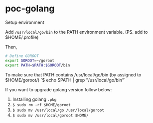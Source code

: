 # poc-golang

Setup environment

Add `/usr/local/go/bin` to the PATH environment variable. (PS. add to $HOME/.profile)

Then,
```.zsh
# Define GOROOT
export GOROOT=~/goroot
export PATH=$PATH:$GOROOT/bin
```

To make sure that PATH contains /usr/local/go/bin (by assigned to $HOME/goroot/)
`$ echo $PATH | grep "/usr/local/go/bin"`

If you want to upgrade golang version follow below:
1. Installing golang `.pkg`
2. `$ sudo rm -rf $HOME/goroot`
3. `$ sudo mv /usr/local/go /usr/local/goroot`
4. `$ sudo mv /usr/local/goroot $HOME/`

